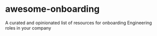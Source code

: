 # awesome-onboarding
A curated and opinionated list of resources for onboarding Engineering roles in your company
